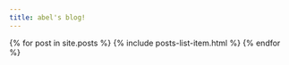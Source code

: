 ```yaml
---
title: abel's blog!
---
```


{% for post in site.posts %}
{% include posts-list-item.html %}
{% endfor %}